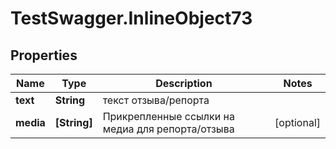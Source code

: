 # TestSwagger.InlineObject73

## Properties

Name | Type | Description | Notes
------------ | ------------- | ------------- | -------------
**text** | **String** | текст отзыва/репорта | 
**media** | **[String]** | Прикрепленные ссылки на медиа для репорта/отзыва | [optional] 


